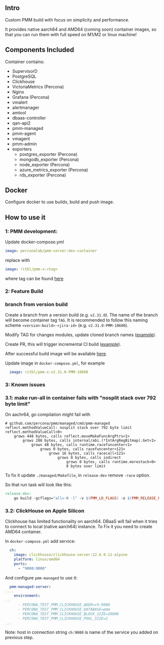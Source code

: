 ## Intro

Custom PMM build with focus on simplicity and performance.

It provides native aarch64 and AMD64 (coming soon) container images, so that you can run them with full speed on M1/M2 or linux machine! 

## Components Included

Container contains:
 - SupervisorD
 - PostgreSQL
 - Clickhouse
 - VictoriaMetrics (Percona)
 - Nginx
 - Grafana (Percona)
 - vmalert
 - alertmanager
 - amtool
 - dbaas-controller
 - qan-api2
 - pmm-managed
 - pmm-agent
 - vmagent
 - pmm-admin
 - exporters
   - postgres_exporter (Percona)
   - mongodb_exporter (Percona)
   - node_exporter (Percona)
   - azure_metrics_exporter (Percona)
   - rds_exporter (Percona)

## Docker 

Configure docker to use buildx, build and push image.

## How to use it

### 1: PMM development:

Update docker-compose.yml

```yaml
image: perconalab/pmm-server:dev-container
```

replace with

```yaml
image: ritbl/pmm-x:<tag>
```

where tag can be found [here](https://hub.docker.com/repository/registry-1.docker.io/ritbl/pmm-x/tags?page=1&ordering=last_updated) 

### 2: Feature Build

### branch from version build

Create a branch from a version build (e.g. `v2.31.0`). The name of the branch will become container tag `TAG`.
It is recommended to follow this naming scheme `<version-build>-<jira-id>` (e.g. `v2.31.0-PMM-10600`).

Modify TAG for changes modules, update cloned branch names ([example](https://github.com/ritbl/pmm-x/pull/34/files)).

Create PR, this will trigger incremental CI build ([example](https://github.com/ritbl/pmm-x/pull/34)).

After successful build image will be available [here](https://hub.docker.com/repository/docker/ritbl/pmm-x/tags?page=1&ordering=last_updated).


Update image in `docker-compose.yml`, for example
```yaml
  image: ritbl/pmm-x:v2.31.0-PMM-10600
```


### 3: Known issues

### 3.1: make run-all in container fails with "nosplit stack over 792 byte limit"

On aachr64, go compilation might fail with

```
# github.com/percona/pmm/managed/cmd/pmm-managed
reflect.methodValueCall: nosplit stack over 792 byte limit
reflect.methodValueCall<0>
    grows 448 bytes, calls reflect.moveMakeFuncArgPtrs<1>
        grows 288 bytes, calls internal/abi.(*IntArgRegBitmap).Get<1>
            grows 48 bytes, calls runtime.racefuncenter<1>
                grows 0 bytes, calls racefuncenter<121>
                    grows 16 bytes, calls racecall<121>
                        grows 0 bytes, calls indirect
                            grows 0 bytes, calls runtime.morestack<0>
                            8 bytes over limit

```

To fix it update `./managed/Makefile`, in `release-dev` remove `-race` option.

So that run task will look like this:

```makefile
release-dev:
	go build -gcflags="all=-N -l" -v $(PMM_LD_FLAGS) -o $(PMM_RELEASE_PATH)/ ./cmd/...
```

### 3.2: ClickHouse on Apple Silicon
Clickhouse has limited functionality on aarch64. DBaaS will fail when it tries to connect to local (native aarch64) instance.
To Fix it you need to create AMD64 container.

In `docker-compose.yml` add service:

```yaml
  ch:
    image: clickhouse/clickhouse-server:22.6.9.11-alpine
    platform: linux/amd64
    ports:
      - "9000:9000"
```

And configure `pmm-managed` to use it:

```yaml
  pmm-managed-server:
....
    environment:
...
      - PERCONA_TEST_PMM_CLICKHOUSE_ADDR=ch:9000
      - PERCONA_TEST_PMM_CLICKHOUSE_DATABASE=pmm
      - PERCONA_TEST_PMM_CLICKHOUSE_BLOCK_SIZE=10000
      - PERCONA_TEST_PMM_CLICKHOUSE_POOL_SIZE=2
...
```

Note: host in connection string `ch:9000` is name of the service you added on previous step.


